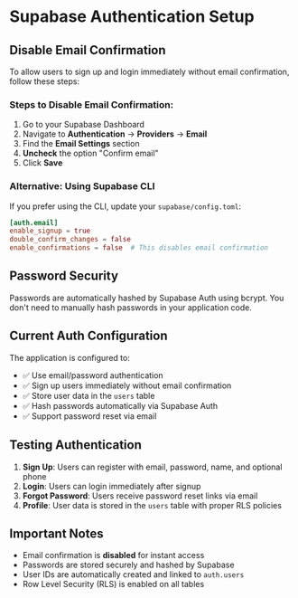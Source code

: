 # Supabase Authentication Setup

## Disable Email Confirmation

To allow users to sign up and login immediately without email confirmation, follow these steps:

### Steps to Disable Email Confirmation:

1. Go to your Supabase Dashboard
2. Navigate to **Authentication** → **Providers** → **Email**
3. Find the **Email Settings** section
4. **Uncheck** the option "Confirm email"
5. Click **Save**

### Alternative: Using Supabase CLI

If you prefer using the CLI, update your `supabase/config.toml`:

```toml
[auth.email]
enable_signup = true
double_confirm_changes = false
enable_confirmations = false  # This disables email confirmation
```

## Password Security

Passwords are automatically hashed by Supabase Auth using bcrypt. You don't need to manually hash passwords in your application code.

## Current Auth Configuration

The application is configured to:
- ✅ Use email/password authentication
- ✅ Sign up users immediately without email confirmation
- ✅ Store user data in the `users` table
- ✅ Hash passwords automatically via Supabase Auth
- ✅ Support password reset via email

## Testing Authentication

1. **Sign Up**: Users can register with email, password, name, and optional phone
2. **Login**: Users can login immediately after signup
3. **Forgot Password**: Users receive password reset links via email
4. **Profile**: User data is stored in the `users` table with proper RLS policies

## Important Notes

- Email confirmation is **disabled** for instant access
- Passwords are stored securely and hashed by Supabase
- User IDs are automatically created and linked to `auth.users`
- Row Level Security (RLS) is enabled on all tables
